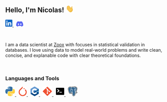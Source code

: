 <!--
**NicolasHammer/NicolasHammer** is a ✨ _special_ ✨ repository because its `README.md` (this file) appears on your GitHub profile.

Here are some ideas to get you started:

- 🔭 I’m currently working on ...
- 🌱 I’m currently learning ...
- 👯 I’m looking to collaborate on ...
- 🤔 I’m looking for help with ...
- 💬 Ask me about ...
- 📫 How to reach me: ...
- 😄 Pronouns: ...
- ⚡ Fun fact: ...
-->
## Hello, I'm Nicolas!  <img src="Icons/giphy.gif" width="25px">
<p float="left">
  <a href="https://www.linkedin.com/in/nicolas-hammer-41734816a/">
    <img float="left" alt="Nicolas' Linkedin" width="22px" src="Icons/linkedin.svg"/>
  </a>
  &nbsp;
  <a href="https://discordapp.com/users/263867603833978881/">
      <img float="left" alt="Nicolas' Discord" width="22px" src="Icons/discord.svg"/>
  </a>
</p>

&nbsp;

I am a data scientist at [Zoox](https://zoox.com) with focuses in statistical validation in databases.  I love using data to model real-world problems and write clean, concise, and explanable code with clear theoretical foundations.

&nbsp;

### **Languages and Tools**
<p float="left">
  <a href="https://www.python.org">
    <img height="30" src="Icons/python.svg">
  </a>
  &nbsp;
  <a href="https://pytorch.org">
    <img height="30" src="Icons/pytorch.svg">
  </a>
  &nbsp;
  <a href="https://isocpp.org">
    <img height="30" src="Icons/c++.svg">
  </a>
  &nbsp;
  <a href="https://git-scm.com">
    <img height="30" src="Icons/git.svg">
  </a>
  &nbsp;
  <a href="https://www.gnu.org/software/bash/">
    <img height="30" src="Icons/terminal.svg">
  </a>
  &nbsp;
  <a href="https://www.postgresql.org">
    <img height="30" src="Icons/postgresql.svg">
  </a>
</p>
